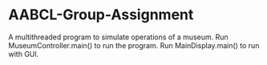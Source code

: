 # AABCL-Group-Assignment
A multithreaded program to simulate operations of a museum.
Run MuseumController.main() to run the program.
Run MainDisplay.main() to run with GUI.
